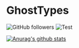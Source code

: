 # GhostTypes
![GitHub followers](https://img.shields.io/github/followers/GhostTypes?style=social)
![Test](https://img.shields.io/badge/Discord-NotGhostTypes%230872-blue)

[![Anurag's github stats](https://github-readme-stats.vercel.app/api?username=GhostTypes&show_icons=true&theme=dracula)](https://github.com/anuraghazra/github-readme-stats)

